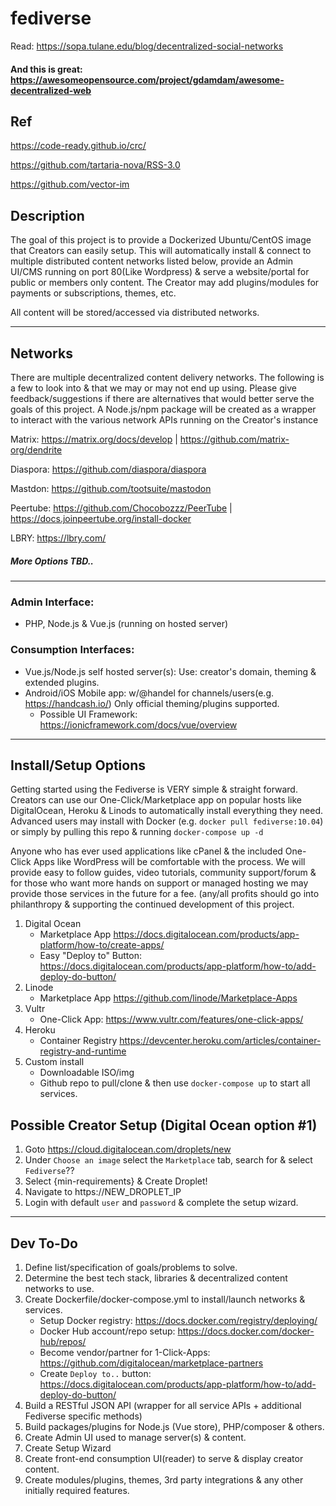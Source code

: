 # fediverse

Read:
https://sopa.tulane.edu/blog/decentralized-social-networks
#### And this is great: https://awesomeopensource.com/project/gdamdam/awesome-decentralized-web

## Ref
https://code-ready.github.io/crc/

https://github.com/tartaria-nova/RSS-3.0

https://github.com/vector-im

## Description

The goal of this project is to provide a Dockerized Ubuntu/CentOS image that Creators can easily setup. This will automatically install & connect to multiple distributed content networks listed below, provide an Admin UI/CMS running on port 80(Like Wordpress) & serve a website/portal for public or members only content. The Creator may add plugins/modules for payments or subscriptions, themes, etc. 

All content will be stored/accessed via distributed networks. 

----

## Networks
There are multiple decentralized content delivery networks. The following is a few to look into & that we may or may not end up using. Please give feedback/suggestions if there are alternatives that would better serve the goals of this project. A Node.js/npm package will be created as a wrapper to interact with the various network APIs running on the Creator's instance

Matrix: https://matrix.org/docs/develop | https://github.com/matrix-org/dendrite

Diaspora: https://github.com/diaspora/diaspora

Mastdon: https://github.com/tootsuite/mastodon

Peertube: https://github.com/Chocobozzz/PeerTube | https://docs.joinpeertube.org/install-docker

LBRY: https://lbry.com/

##### More Options TBD..

----

### Admin Interface: 
  - PHP, Node.js & Vue.js (running on hosted server)

### Consumption Interfaces: 
  - Vue.js/Node.js self hosted server(s): Use: creator's domain, theming & extended plugins.
  - Android/iOS Mobile app: w/@handel for channels/users(e.g. https://handcash.io/) Only official theming/plugins supported.
    - Possible UI Framework: https://ionicframework.com/docs/vue/overview

----

## Install/Setup Options
Getting started using the Fediverse is VERY simple & straight forward. Creators can use our One-Click/Marketplace app on popular hosts like DigitalOcean, Heroku & Linods to automatically install everything they need. Advanced users may install with Docker (e.g. `docker pull fediverse:10.04`) or simply by pulling this repo & running `docker-compose up -d` 

Anyone who has ever used applications like cPanel & the included One-Click Apps like WordPress will be comfortable with the process. We will provide easy to follow guides, video tutorials, community support/forum & for those who want more hands on support or managed hosting we may provide those services in the future for a fee. (any/all profits should go into philanthropy & supporting the continued development of this project.

1. Digital Ocean
    - Marketplace App https://docs.digitalocean.com/products/app-platform/how-to/create-apps/ 
    - Easy "Deploy to" Button: https://docs.digitalocean.com/products/app-platform/how-to/add-deploy-do-button/
2. Linode
    - Marketplace App https://github.com/linode/Marketplace-Apps
3. Vultr
    - One-Click App: https://www.vultr.com/features/one-click-apps/
4. Heroku
    - Container Registry https://devcenter.heroku.com/articles/container-registry-and-runtime
5. Custom install
    - Downloadable ISO/img
    - Github repo to pull/clone & then use `docker-compose up` to start all services.

## Possible Creator Setup (Digital Ocean option #1) 

1. Goto https://cloud.digitalocean.com/droplets/new
2. Under `Choose an image` select the `Marketplace` tab, search for & select `Fediverse`??
3. Select {min-requirements} & Create Droplet!
4. Navigate to https://NEW_DROPLET_IP 
5. Login with default `user` and `password` & complete the setup wizard.

----

## Dev To-Do
1. Define list/specification of goals/problems to solve.
2. Determine the best tech stack, libraries & decentralized content networks to use.
3. Create Dockerfile/docker-compose.yml to install/launch networks & services.
    - Setup Docker registry: https://docs.docker.com/registry/deploying/ 
    - Docker Hub account/repo setup: https://docs.docker.com/docker-hub/repos/
    - Become vendor/partner for 1-Click-Apps: https://github.com/digitalocean/marketplace-partners
    - Create `Deploy to..` button: https://docs.digitalocean.com/products/app-platform/how-to/add-deploy-do-button/
4. Build a RESTful JSON API (wrapper for all service APIs + additional Fediverse specific methods)
5. Build packages/plugins for Node.js (Vue store), PHP/composer & others.
6. Create Admin UI used to manage server(s) & content.
7. Create Setup Wizard 
8. Create front-end consumption UI(reader) to serve & display creator content.
9. Create modules/plugins, themes, 3rd party integrations & any other initially required features.


